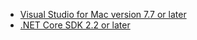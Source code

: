 * [Visual Studio for Mac version 7.7 or later](https://www.visualstudio.com/downloads/)
* [.NET Core SDK 2.2 or later](https://www.microsoft.com/net/download/all)